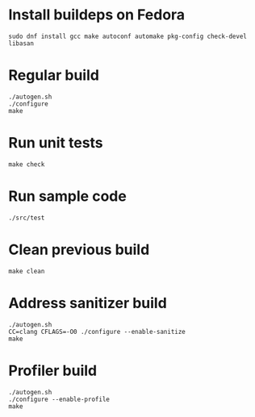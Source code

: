 # Install buildeps on Fedora
```
sudo dnf install gcc make autoconf automake pkg-config check-devel libasan
```
# Regular build
```
./autogen.sh
./configure
make
```
# Run unit tests
```
make check
```
# Run sample code
```
./src/test
```
# Clean previous build
```
make clean
```
# Address sanitizer build
```
./autogen.sh
CC=clang CFLAGS=-O0 ./configure --enable-sanitize
make
```
# Profiler build
```
./autogen.sh
./configure --enable-profile
make
```
